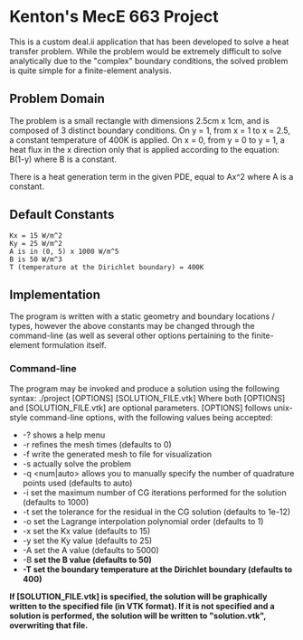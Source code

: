 # Kenton's MecE 663 Project
This is a custom deal.ii application that has been developed to solve a heat transfer problem. While the
problem would be extremely difficult to solve analytically due to the "complex" boundary conditions, the
solved problem is quite simple for a finite-element analysis.

## Problem Domain
The problem is a small rectangle with dimensions 2.5cm x 1cm, and is composed of 3 distinct boundary conditions.
On y = 1, from x = 1 to x = 2.5, a constant temperature of 400K is applied. On x = 0, from y = 0 to y = 1,
a heat flux in the x direction only that is applied according to the equation: B(1-y) where B is a constant.

There is a heat generation term in the given PDE, equal to Ax^2 where A is a constant.

## Default Constants
	Kx = 15 W/m^2
	Ky = 25 W/m^2
	A is in (0, 5) x 1000 W/m^5
	B is 50 W/m^3
	T (temperature at the Dirichlet boundary) = 400K

## Implementation 
The program is written with a static geometry and boundary locations / types, however the above constants
may be changed through the command-line (as well as several other options pertaining to the finite-element
formulation itself.

### Command-line
The program may be invoked and produce a solution using the following syntax:
	./project [OPTIONS] [SOLUTION_FILE.vtk]
Where both [OPTIONS] and [SOLUTION_FILE.vtk] are optional parameters. [OPTIONS] follows unix-style command-line
options, with the following values being accepted:
* -?		shows a help menu
* -r <num>	refines the mesh <num> times (defaults to 0)
* -f		write the generated mesh to file for visualization
* -s		actually solve the problem
* -q <num|auto>	allows you to manually specify the number of quadrature points used (defaults to auto)
* -i <num>	set the maximum number of CG iterations performed for the solution (defaults to 1000)
* -t <tol>	set the tolerance for the residual in the CG solution (defaults to 1e-12)
* -o <order>	set the Lagrange interpolation polynomial order (defaults to 1)
* -x <Kx>		set the Kx value (defaults to 15)
* -y <Ky>		set the Ky value (defaults to 25)
* -A <A>		set the A value (defaults to 5000)
* -B <B>		set the B value (defaults to 50)
* -T <temp>	set the boundary temperature at the Dirichlet boundary (defaults to 400)

If [SOLUTION_FILE.vtk] is specified, the solution will be graphically written to the specified file (in VTK
format). If it **is not** specified and a solution is performed, the solution will be written to "solution.vtk",
overwriting that file.
